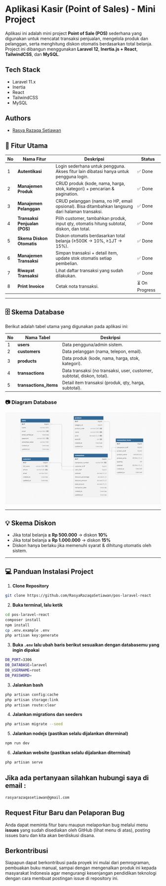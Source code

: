 # Aplikasi Kasir (Point of Sales) - Mini Project

Aplikasi ini adalah mini project **Point of Sale (POS)** sederhana yang digunakan untuk mencatat transaksi penjualan, mengelola produk dan pelanggan, serta menghitung diskon otomatis berdasarkan total belanja.  
Project ini dibangun menggunakan **Laravel 12**, **Inertia.js + React**, **TailwindCSS**, dan **MySQL**.

## Tech Stack

- Laravel 11.x
- Inertia
- React
- TailwindCSS
- MySQL

## Authors

- [Rasya Razaqa Setiawan](https://www.github.com/RasyaRazaqaSetiawan)

## 📌 Fitur Utama

| No | Nama Fitur                 | Deskripsi                                                                                     | Status       |
|----|-----------------------------|-----------------------------------------------------------------------------------------------|--------------|
| 1  | **Autentikasi**             | Login sederhana untuk pengguna. Akses fitur lain dibatasi hanya untuk pengguna login.         | ✅ Done      |
| 2  | **Manajemen Produk**        | CRUD produk (kode, nama, harga, stok, kategori) + pencarian & pagination.                     | ✅ Done      |
| 3  | **Manajemen Pelanggan**     | CRUD pelanggan (nama, no HP, email opsional). Bisa ditambahkan langsung dari halaman transaksi.| ✅ Done      |
| 4  | **Transaksi Penjualan (POS)** | Pilih customer, tambahkan produk, input qty, otomatis hitung subtotal, diskon, dan total.    | ✅ Done      |
| 5  | **Skema Diskon Otomatis**   | Diskon otomatis berdasarkan total belanja (≥500K → 10%, ≥1JT → 15%).                          | ✅ Done      |
| 6  | **Manajemen Transaksi**     | Simpan transaksi + detail item, update stok otomatis setiap pembelian.                        | ✅ Done      |
| 7  | **Riwayat Transaksi**       | Lihat daftar transaksi yang sudah dilakukan.                                                  | ✅ Done      |
| 8  | **Print Invoice**           | Cetak nota transaksi.                                                                         | ⏳ On Progress |

---

## 🗄️ Skema Database

Berikut adalah tabel utama yang digunakan pada aplikasi ini:

| No | Nama Tabel            | Deskripsi                                                                 |
|----|-----------------------|---------------------------------------------------------------------------|
| 1  | **users**             | Data pengguna/admin sistem.                                               |
| 2  | **customers**         | Data pelanggan (nama, telepon, email).                                    |
| 3  | **products**          | Data produk (kode, nama, harga, stok, kategori).                          |
| 4  | **transactions**      | Data transaksi (no transaksi, user, customer, subtotal, diskon, total).   |
| 5  | **transactions_items**| Detail item transaksi (produk, qty, harga, subtotal).                     |

### 📷 Diagram Database
![Database Schema](https://github.com/RasyaRazaqaSetiawan/pos-laravel-react/blob/c823c3c8b61748306393b3ab2db2fab5d22a66b9/skema-pos.png)

---

## 💡 Skema Diskon

- Jika total belanja **≥ Rp 500.000** → diskon **10%**  
- Jika total belanja **≥ Rp 1.000.000** → diskon **15%**  
- Diskon hanya berlaku jika memenuhi syarat & dihitung otomatis oleh sistem.  

------------
## 💻 Panduan Instalasi Project

1. **Clone Repository**
```bash
git clone https://github.com/RasyaRazaqaSetiawan/pos-laravel-react 
```

2. **Buka terminal, lalu ketik**
```bash
cd pos-laravel-react
composer install
npm install
cp .env.example .env
php artisan key:generate
```

3. **Buka ```.env``` lalu ubah baris berikut sesuaikan dengan databasemu yang ingin dipakai**
```bash
DB_PORT=3306
DB_DATABASE=laravel
DB_USERNAME=root
DB_PASSWORD=
```

3. **Jalankan bash**
```bash
php artisan config:cache
php artisan storage:link
php artisan route:clear
```

4. **Jalankan migrations dan seeders**
```bash
php artisan migrate --seed
```

5. **Jalankan nodejs (pastikan selalu dijalankan diterminal)**
```bash
npm run dev
```

6. **Jalankan website (pastikan selalu dijalankan diterminal)**
```bash
php artisan serve
```

## Jika ada pertanyaan silahkan hubungi saya di email :

```bash
rasyarazaqasetiawan@gmail.com
```

## Request Fitur Baru dan Pelaporan Bug

Anda dapat meminta fitur baru maupun melaporkan bug melalui menu **issues** yang sudah disediakan oleh GitHub (lihat menu di atas), posting issues baru dan kita akan berdiskusi disana.

## Berkontribusi

Siapapun dapat berkontribusi pada proyek ini mulai dari pemrograman, pembuakan buku manual, sampai dengan mengenalkan produk ini kepada masyarakat Indonesia agar mengurangi kesenjangan pendidikan teknologi dengan cara membuat postingan issue di repository ini.
